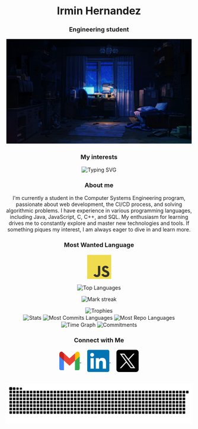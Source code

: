 <h1 align="center">Irmin Hernandez</h1>
<h3 align="center">Engineering student</h3>
<p align="center">
  <img alt="Coding GIF" width="500" height="auto" src="assets/image.gif"/>
</p>

<h3 align="center">My interests</h3>
<div align="center">
<img src="https://readme-typing-svg.herokuapp.com?font=Fira+Code&weight=600&size=32&pause=1000&color=7042F7&center=true&vCenter=true&width=435&lines=Web+development;DevOps;Algorithms" alt="Typing SVG" />
</div>


<h3 align="center">About me</h3>
<p align="center">I'm currently a student in the Computer Systems Engineering program, passionate about web development, the CI/CD process, and solving algorithmic problems. I have experience in various programming languages, including Java, JavaScript, C, C++, and SQL. My enthusiasm for learning drives me to constantly explore and master new technologies and tools. If something piques my interest, I am always eager to dive in and learn more.</p>

<h3 align="center">Most Wanted Language</h3>
<p align="center">
    <img align="center" src="assets/js.png" alt="Javascript" height="65" width="65" />
</p>

<p align="center">
  <img align="center" src="https://github-readme-stats.vercel.app/api/top-langs?username=irmindev&hide_border=true&no-bg=true&no-frame=true&layout=compact&theme=transparent&hide=html,css,jupyter%20notebook,pug,jinja" alt="Top Languages"/>
</p>

<p align="center">
  <img alt="Mark streak" src="https://github-readme-streak-stats.herokuapp.com/?user=irmindev&hide_border=true&theme=transparent" /> 
</p>

<div align="center">
  <img src="https://github-profile-trophy.vercel.app/?username=irmindev&no-bg=true&no-frame=true&row=2&column=3" alt="Trophies">
</div>

<div align="center">
  <img align="center" src="http://github-profile-summary-cards.vercel.app/api/cards/stats?username=irmindev&theme=transparent" height="180em" alt="Stats"/>
  <img align="center" src="http://github-profile-summary-cards.vercel.app/api/cards/most-commit-language?username=irmindev&theme=transparent&exclude=html,CSS,Jupyter%20Notebook" height="180em" alt="Most Commits Languages"/>
  <img align="center" src="http://github-profile-summary-cards.vercel.app/api/cards/repos-per-language?username=irmindev&theme=transparent&exclude=html,CSS,Jupyter%20Notebook" height="180em" alt="Most Repo Languages"/>
  <img align="center" src="http://github-profile-summary-cards.vercel.app/api/cards/productive-time?username=irmindev&theme=transparent&utcOffset=5.30" height="180em" alt="Time Graph"/>
  <img align="center" src="http://github-profile-summary-cards.vercel.app/api/cards/profile-details?username=irmindev&theme=transparent" height="180em" alt="Commitments"/>
</div>

<h3 align="center">Connect with Me</h3>
<p align="center">
  <a href="mailto:hernandezjimenezirmin@gmail.com" target="_blank">
    <img align="center" src="assets/gmail.png" alt="mail" height="50" width="55" />
  </a>
  &nbsp;&nbsp;&nbsp;
  <a href="https://linkedin.com/in/samarjit-sahoo/" target="_blank">
    <img align="center" src="assets/linkedin.png" alt="linkedin" height="60" width="60" />
  </a>
  &nbsp;&nbsp;&nbsp;
  <a href="https://x.com/IrminDev" target="_blank">
    <img align="center" src="assets/x.png" alt="x" height="60" width="60" />
  </a>
</p>

<div id="header" align="center">
  <img src="https://komarev.com/ghpvc/?username=irmindev&style=for-the-badge&color=orange" alt=""/>
</div>

<picture>
  <source media="(prefers-color-scheme: dark)" srcset="https://raw.githubusercontent.com/IrminDev/IrminDev/output/github-contribution-grid-snake-dark.svg">
  <source media="(prefers-color-scheme: light)" srcset="https://raw.githubusercontent.com/IrminDev/IrminDev/output/github-contribution-grid-snake.svg">
  <img alt="github contribution grid snake animation" src="https://raw.githubusercontent.com/IrminDev/IrminDev/output/github-contribution-grid-snake-dark.svg">
</picture>